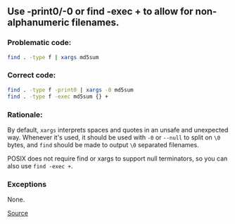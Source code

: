 ## Use -print0/-0 or find -exec + to allow for non-alphanumeric filenames.

### Problematic code:

```sh
find . -type f | xargs md5sum
```

### Correct code:

```sh
find . -type f -print0 | xargs -0 md5sum
find . -type f -exec md5sum {} +
```

### Rationale:

By default, `xargs` interprets spaces and quotes in an unsafe and unexpected way. Whenever it's used, it should be used with `-0` or `--null` to split on `\0` bytes, and `find` should be made to output `\0` separated filenames.

POSIX does not require find or xargs to support null terminators, so you can also use `find -exec +`. 
### Exceptions

None.

[Source](https://github.com/koalaman/shellcheck/wiki/SC2038)

